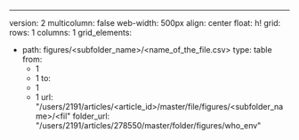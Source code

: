 ---
version: 2
multicolumn: false
web-width: 500px
align: center
float: h!
grid:
  rows: 1
  columns: 1
  grid_elements:
  - path: figures/<subfolder_name>/<name_of_the_file.csv>
    type: table
    from:
    - 1
    - 1
    to:
    - 1
    - 1
    url: "/users/2191/articles/<article_id>/master/file/figures/<subfolder_name>/<fil"
    folder_url: "/users/2191/articles/278550/master/folder/figures/who_env"